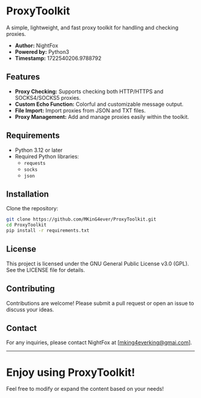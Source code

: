 # ProxyToolkit

A simple, lightweight, and fast proxy toolkit for handling and checking proxies.

* **Author:** NightFox
* **Powered by:** Python3
* **Timestamp:** 1722540206.9788792

## Features

- **Proxy Checking:** Supports checking both HTTP/HTTPS and SOCKS4/SOCKS5 proxies.
- **Custom Echo Function:** Colorful and customizable message output.
- **File Import:** Import proxies from JSON and TXT files.
- **Proxy Management:** Add and manage proxies easily within the toolkit.

## Requirements

- Python 3.12 or later
- Required Python libraries:
    - `requests`
    - `socks`
    - `json`

## Installation

Clone the repository:

```sh
git clone https://github.com/MKinG4ever/ProxyToolkit.git
cd ProxyToolkit
pip install -r requirements.txt
```

License
-
This project is licensed under the GNU General Public License v3.0 (GPL). See the LICENSE file for details.

Contributing
-
Contributions are welcome! Please submit a pull request or open an issue to discuss your ideas.

Contact
-
For any inquiries, please contact NightFox at [mking4everking@gmai.com].

---

# Enjoy using ProxyToolkit!

Feel free to modify or expand the content based on your needs!
